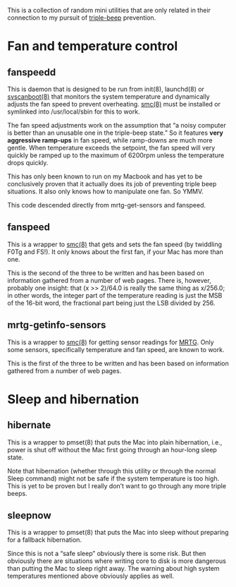 This is a collection of random mini utilities that are only related
in their connection to my pursuit of
[triple-beep](http://www.google.com.tw/search?hl=en&biw=1400&bih=889&q=macbook+three+beeps+freeze)
prevention.

Fan and temperature control
===========================

fanspeedd
---------
This is daemon that is designed to be run from
init(8),
launchd(8)
or [svscanboot(8)](http://cr.yp.to/daemontools/svscanboot.html)
that monitors the system temperature and dynamically adjusts the fan
speed to prevent overheating.
[smc(8)](https://github.com/hholtmann/smcFanControl/tree/master/smc-command)
must be installed or
symlinked into /usr/local/sbin for this to work.

The fan speed adjustments work on the assumption that “a noisy computer
is better than an unusable one in the triple-beep state.” So it
features **very aggressive ramp-ups** in fan speed, while ramp-downs are
much more gentle. When temperature exceeds the setpoint, the fan speed
will very quickly be ramped up to the maximum of 6200rpm unless the
temperature drops quickly.

This has only been known to run on my Macbook and has yet to be
conclusively proven
that it actually does its job of preventing triple beep situations.
It also only knows how to manipulate one fan.
So YMMV.

This code descended directly from mrtg-get-sensors and fanspeed.

fanspeed
--------
This is a wrapper to 
[smc(8)](https://github.com/hholtmann/smcFanControl/tree/master/smc-command)
that gets and sets the fan speed (by twiddling F0Tg and FS!).
It only knows about the first fan, if your Mac has more than one.

This is the second of the three to be written
and has been based on information gathered from a number of web pages.
There is, however, probably one insight:
that (x >> 2)/64.0 is really the same thing as x/256.0;
in other words, the integer part of the temperature reading
is just the MSB of the 16-bit word,
the fractional part being just the LSB divided by 256.

mrtg-getinfo-sensors
--------------------
This is a wrapper to
[smc(8)](https://github.com/hholtmann/smcFanControl/tree/master/smc-command)
for getting sensor readings for
[MRTG](http://oss.oetiker.ch/mrtg/).
Only some sensors, specifically temperature and fan speed,
are known to work.

This is the first of the three to be written
and has been based on information gathered from a number of web pages.

Sleep and hibernation
=====================

hibernate
---------
This is a wrapper to pmset(8)
that puts the Mac into plain hibernation,
i.e., power is shut off
without the Mac first going through an hour-long sleep state.

Note that hibernation
(whether through this utility or through the normal Sleep command)
might not be safe if the system temperature is too high.
This is yet to be proven
but I really don’t want to go through any more triple beeps.

sleepnow
--------
This is a wrapper to pmset(8)
that puts the Mac into sleep
without preparing for a fallback hibernation.

Since this is not a “safe sleep”
obviously there is some risk.
But then obviously there are situations where
writing core to disk is more dangerous than putting the Mac to sleep right away.
The warning about high system temperatures mentioned above
obviously applies as well.


